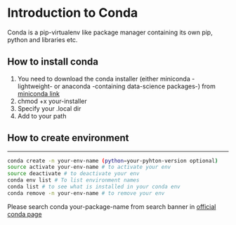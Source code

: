 # Introduction to Conda
Conda is a pip-virtualenv like package manager containing its own pip, python and libraries etc.

## How to install conda
1. You need to download the conda installer (either miniconda -lightweight- or anaconda -containing data-science packages-) from [miniconda link](https://conda.io/miniconda.html)
2. chmod +x your-installer
3. Specify your .local dir
4. Add to your path

## How to create environment
---
```bash
conda create -n your-env-name (python=your-pyhton-version optional)
source activate your-env-name # to activate your env
source deactivate # to deactivate your env
conda env list # To list environment names
conda list # to see what is installed in your conda env
conda remove -n your-env-name # to remove your env
```
Please search conda your-package-name from search banner in [official conda page](https://anaconda.org/)
